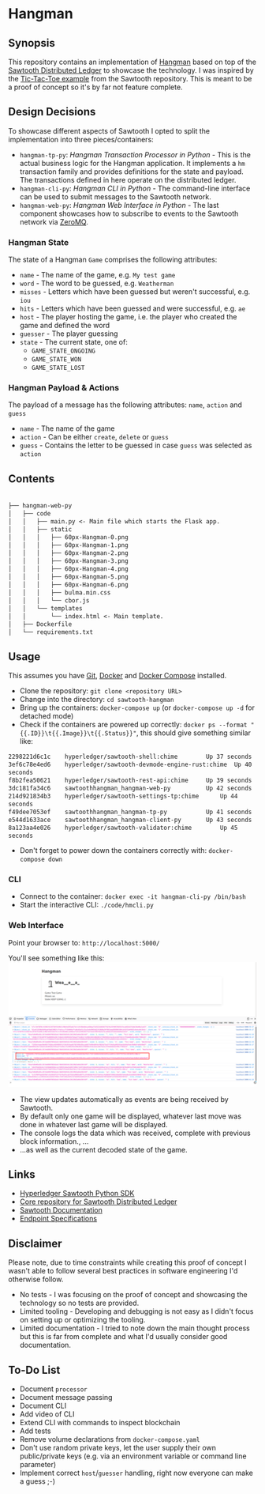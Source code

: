 # Hangman

## Synopsis

This repository contains an implementation of [Hangman](https://en.wikipedia.org/wiki/Hangman_(game)) based on top of the [Sawtooth Distributed Ledger](https://www.hyperledger.org/projects/sawtooth) to showcase the technology. I was inspired by the [Tic-Tac-Toe example](https://github.com/hyperledger/sawtooth-sdk-python/tree/master/examples/xo_python) from the Sawtooth repository. This is meant to be a proof of concept so it's by far not feature complete.

## Design Decisions

To showcase different aspects of Sawtooth I opted to split the implementation into three pieces/containers:
- `hangman-tp-py`: _Hangman Transaction Processor in Python_ - This is the actual business logic for the Hangman application. It implements a `hm` transaction family and provides definitions for the state and payload. The transactions defined in here operate on the distributed ledger.
- `hangman-cli-py`: _Hangman CLI in Python_ - The command-line interface can be used to submit messages to the Sawtooth network.
- `hangman-web-py`: _Hangman Web Interface in Python_ - The last component showcases how to subscribe to events to the Sawtooth network via [ZeroMQ](https://zeromq.org/).

### Hangman State
The state of a Hangman `Game` comprises the following attributes:
 - `name` - The name of the game, e.g. `My test game`
 - `word` - The word to be guessed, e.g. `Weatherman`
 - `misses` - Letters which have been guessed but weren't successful, e.g. `iou`
 - `hits` - Letters which have been guessed and were successful, e.g. `ae`
 - `host` - The player hosting the game, i.e. the player who created the game and defined the word
 - `guesser` - The player guessing
 - `state` - The current state, one of:
   - `GAME_STATE_ONGOING`
   - `GAME_STATE_WON`
   - `GAME_STATE_LOST`

### Hangman Payload & Actions
The payload of a message has the following attributes: `name`, `action` and `guess`
- `name` - The name of the game
- `action` - Can be either `create`, `delete` or `guess`
- `guess` - Contains the letter to be guessed in case `guess` was selected as `action`

## Contents

```

├── hangman-web-py
│   ├── code
│   │   ├── main.py <- Main file which starts the Flask app.
│   │   ├── static
│   │   │   ├── 60px-Hangman-0.png
│   │   │   ├── 60px-Hangman-1.png
│   │   │   ├── 60px-Hangman-2.png
│   │   │   ├── 60px-Hangman-3.png
│   │   │   ├── 60px-Hangman-4.png
│   │   │   ├── 60px-Hangman-5.png
│   │   │   ├── 60px-Hangman-6.png
│   │   │   ├── bulma.min.css
│   │   │   └── cbor.js
│   │   └── templates
│   │       └── index.html <- Main template.
│   ├── Dockerfile
│   └── requirements.txt

```

## Usage

This assumes you have [Git](https://git-scm.com/), [Docker](https://www.docker.com/) and [Docker Compose](https://docs.docker.com/compose/) installed.

- Clone the repository: `git clone <repository URL>`
- Change into the directory: `cd sawtooth-hangman`
- Bring up the containers: `docker-compose up` (or `docker-compose up -d` for detached mode)
- Check if the containers are powered up correctly: `docker ps --format "{{.ID}}\t{{.Image}}\t{{.Status}}"`, this should give something similar like:
```
2298221d6c1c	hyperledger/sawtooth-shell:chime		Up 37 seconds
3ef6c78e4ed6	hyperledger/sawtooth-devmode-engine-rust:chime	Up 40 seconds
f8b2fea50621	hyperledger/sawtooth-rest-api:chime		Up 39 seconds
3dc181fa34c6	sawtoothhangman_hangman-web-py			Up 42 seconds
214d921834b3	hyperledger/sawtooth-settings-tp:chime		Up 44 seconds
f49dee7053ef	sawtoothhangman_hangman-tp-py			Up 41 seconds
e544d1633ace	sawtoothhangman_hangman-client-py		Up 43 seconds
8a123aa4e026	hyperledger/sawtooth-validator:chime		Up 45 seconds
```
- Don't forget to power down the containers correctly with: `docker-compose down`

### CLI

- Connect to the container: `docker exec -it hangman-cli-py /bin/bash`
- Start the interactive CLI: `./code/hmcli.py`

### Web Interface

Point your browser to: `http://localhost:5000/`

You'll see something like this:
![hangman-web-py_browser-highlighted.png](hangman-web-py_browser-highlighted.png "Web Interface")

- The view updates automatically as events are being received by Sawtooth.
- By default only one game will be displayed, whatever last move was done in whatever last game will be displayed.
- The console logs the data which was received, complete with previous block information., ...
- ...as well as the current decoded state of the game.

## Links
- [Hyperledger Sawtooth Python SDK](https://github.com/hyperledger/sawtooth-sdk-python/)
- [Core repository for Sawtooth Distributed Ledger](https://github.com/hyperledger/sawtooth-core)
- [Sawtooth Documentation](https://sawtooth.hyperledger.org/docs/core/releases/latest/contents.html)
- [Endpoint Specifications](https://sawtooth.hyperledger.org/docs/core/releases/latest/rest_api/endpoint_specs.html)

## Disclaimer

Please note, due to time constraints while creating this proof of concept I wasn't able to follow several best practices in software engineering I'd otherwise follow.
- No tests - I was focusing on the proof of concept and showcasing the technology so no tests are provided.
- Limited tooling - Developing and debugging is not easy as I didn't focus on setting up or optimizing the tooling.
- Limited documentation - I tried to note down the main thought process but this is far from complete and what I'd usually consider good documentation.

## To-Do List

- Document `processor`
- Document message passing
- Document CLI
- Add video of CLI
- Extend CLI with commands to inspect blockchain
- Add tests
- Remove volume declarations from `docker-compose.yaml`
- Don't use random private keys, let the user supply their own public/private keys (e.g. via an environment variable or command line parameter)
- Implement correct `host`/`guesser` handling, right now everyone can make a guess ;-)